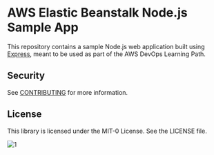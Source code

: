 # AWS Elastic Beanstalk Node.js Sample App

This repository contains a sample Node.js web application built using [Express](https://expressjs.com/), meant to be used as part of the AWS DevOps Learning Path.

## Security

See [CONTRIBUTING](CONTRIBUTING.md#security-issue-notifications) for more information.

## License

This library is licensed under the MIT-0 License. See the LICENSE file.

![1](https://github.com/richakashyup/aws-elastic-beanstalk-express-js-sample/assets/120020964/7b7bab68-f038-4c46-b893-8c626447a7fe)
